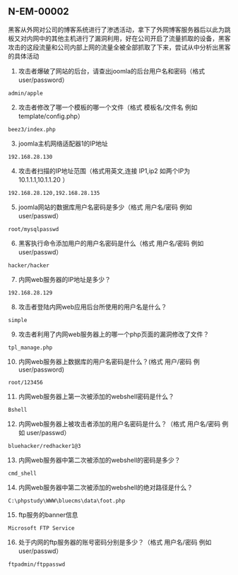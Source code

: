 N-EM-00002
---
黑客从外网对公司的博客系统进行了渗透活动，拿下了外网博客服务器后以此为跳板又对内网中的其他主机进行了漏洞利用，好在公司开启了流量抓取的设备，黑客攻击的这段流量和公司内部上网的流量全被全部抓取了下来，尝试从中分析出黑客的具体活动
1. 攻击者爆破了网站的后台，请查出joomla的后台用户名和密码（格式 user/password）
```
admin/apple
```
2. 攻击者修改了哪一个模板的哪一个文件（格式 模板名/文件名 例如 template/config.php）
```
beez3/index.php
```
3. joomla主机网络适配器1的IP地址
```
192.168.28.130
```
4. 攻击者扫描的IP地址范围（格式用英文,连接 IP1,ip2 如两个IP为 10.1.1.1,10.1.1.20 ）
```
192.168.28.120,192.168.28.135
```
5. joomla网站的数据库用户名密码是多少（格式 用户名/密码 例如 user/passwd）
```
root/mysqlpasswd
```
6. 黑客执行命令添加用户的用户名密码是什么（格式 用户名/密码 例如 user/passwd）
```
hacker/hacker
```
7. 内网web服务器的IP地址是多少？
```
192.168.28.129
```
8. 攻击者登陆内网web应用后台所使用的用户名是什么？
```
simple
```
9. 攻击者利用了内网web服务器上的哪一个php页面的漏洞修改了文件？
```
tpl_manage.php
```
10. 内网web服务器上数据库的用户名密码是什么？(格式 用户/密码 例 user/password)
```
root/123456
```
11. 内网web服务器上第一次被添加的webshell密码是什么？
```
Bshell
```
12. 内网web服务器上被攻击者添加的用户名密码是什么？（格式 用户名/密码 例如 user/passwd）
```
bluehacker/redhacker1@3
```
13. 内网web服务器中第二次被添加的webshell的密码是多少？
```
cmd_shell
```
14. 内网web服务器中第二次被添加的webshell的绝对路径是什么？
```
C:\phpstudy\WWW\bluecms\data\foot.php
```
15. ftp服务的banner信息
```
Microsoft FTP Service
```
16. 处于内网的ftp服务器的账号密码分别是多少？（格式 用户名/密码  例如 user/passwd）
```
ftpadmin/ftppasswd
```